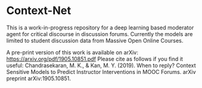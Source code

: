 # Context-Net
This is a work-in-progress repository for a deep learning based moderator agent for critical discourse in discussion forums. Currently the models are limited to student discussion data from Massive Open Online Courses.

A pre-print version of this work is available on arXiv: https://arxiv.org/pdf/1905.10851.pdf
Please cite as follows if you find it useful:
Chandrasekaran, M. K., & Kan, M. Y. (2019). When to reply? Context Sensitive Models to Predict Instructor Interventions in MOOC Forums. arXiv preprint arXiv:1905.10851.
